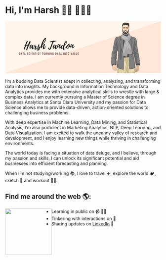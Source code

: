 # Hi, I'm Harsh 👋🏻 👨🏻‍💻
<img src="HarshTandon_header.png" alt="banner that says Harsh Tandon - Data Scientist, converting data into value alongside a cartoon illustration of Harsh">

 
I’m a budding Data Scientist adept in collecting, analyzing, and transforming data into insights. My background in Information Technology and Data Analytics provides me with extensive analytical skills to wrestle with large & complex data. I am currently pursuing a Master of Science degree in Business Analytics at Santa Clara University and my passion for Data Science allows me to provide data-driven, action-oriented solutions to challenging business problems. 

With deep expertise in Machine Learning, Data Mining, and Statistical Analysis, I’m also proficient in Marketing Analytics, NLP, Deep Learning, and Data Visualization. I am excited to walk the uncanny valley of research and development, and I enjoy learning new things while thriving in challenging environments.

The world today is facing a situation of data deluge, and I believe, through my passion and skills, I can unlock its significant potential and aid businesses into efficient forecasting and planning.

When I’m not studying/working 📚, I love to travel ✈️, explore the world 🏕️, sketch 🎨 and workout 🏋️‍♂️. 

## Find me around the web 🌎: 
<a href="https://github.com/sponsors/M0nica"><img align="left" width="150" height="150" src="https://github.com/M0nica/M0nica/blob/main/octomonica/m0nica-octocat-rotating.gif?raw=true"></a>
- Learning in public on 📹 ✍🏾
- Tinkering with interactions on 🏓
- Sharing updates on <a href="https://www.linkedin.com/in/tandon-harsh/">LinkedIn</a> 💼

